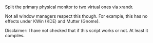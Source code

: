 Split the primary physical monitor to two virtual ones via xrandr.

Not all window managers respect this though. For example, this has no effects under KWin (KDE) and Mutter (Gnome).

Disclaimer: I have not checked that if this script works or not. At least it compiles.
